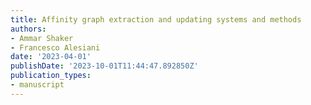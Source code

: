 ```yaml
---
title: Affinity graph extraction and updating systems and methods
authors:
- Ammar Shaker
- Francesco Alesiani
date: '2023-04-01'
publishDate: '2023-10-01T11:44:47.892850Z'
publication_types:
- manuscript
---
```

